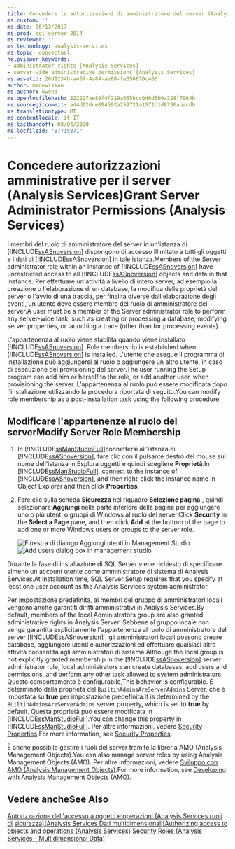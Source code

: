 ```yaml
---
title: Concedere le autorizzazioni di amministratore del server (Analysis Services) | Microsoft Docs
ms.custom: ''
ms.date: 06/13/2017
ms.prod: sql-server-2014
ms.reviewer: ''
ms.technology: analysis-services
ms.topic: conceptual
helpviewer_keywords:
- administrator rights [Analysis Services]
- server-wide administrative permissions [Analysis Services]
ms.assetid: 20d1234b-a457-4a84-ae08-fe356870c466
author: minewiskan
ms.author: owend
ms.openlocfilehash: 822227ae89f4f219a055bcc0d6d6b0a228f7964b
ms.sourcegitcommit: ad4d92dce894592a259721a1571b1d8736abacdb
ms.translationtype: MT
ms.contentlocale: it-IT
ms.lasthandoff: 08/04/2020
ms.locfileid: "87715871"
---
```

# <a name="grant-server-administrator-permissions-analysis-services"></a><span data-ttu-id="2967c-102">Concedere autorizzazioni amministrative per il server (Analysis Services)</span><span class="sxs-lookup"><span data-stu-id="2967c-102">Grant Server Administrator Permissions (Analysis Services)</span></span>
  <span data-ttu-id="2967c-103">I membri del ruolo di amministratore del server in un'istanza di [!INCLUDE[ssASnoversion](../../includes/ssasnoversion-md.md)] dispongono di accesso illimitato a tutti gli oggetti e i dati di [!INCLUDE[ssASnoversion](../../includes/ssasnoversion-md.md)] in tale istanza.</span><span class="sxs-lookup"><span data-stu-id="2967c-103">Members of the Server administrator role within an instance of [!INCLUDE[ssASnoversion](../../includes/ssasnoversion-md.md)] have unrestricted access to all [!INCLUDE[ssASnoversion](../../includes/ssasnoversion-md.md)] objects and data in that instance.</span></span> <span data-ttu-id="2967c-104">Per effettuare un'attività a livello di intero server, ad esempio la creazione o l'elaborazione di un database, la modifica delle proprietà del server o l'avvio di una traccia, per finalità diverse dall'elaborazione degli eventi, un utente deve essere membro del ruolo di amministratore del server.</span><span class="sxs-lookup"><span data-stu-id="2967c-104">A user must be a member of the Server administrator role to perform any server-wide task, such as creating or processing a database, modifying server properties, or launching a trace (other than for processing events).</span></span>

 <span data-ttu-id="2967c-105">L'appartenenza al ruolo viene stabilita quando viene installato [!INCLUDE[ssASnoversion](../../includes/ssasnoversion-md.md)] .</span><span class="sxs-lookup"><span data-stu-id="2967c-105">Role membership is established when [!INCLUDE[ssASnoversion](../../includes/ssasnoversion-md.md)] is installed.</span></span> <span data-ttu-id="2967c-106">L'utente che esegue il programma di installazione può aggiungersi al ruolo o aggiungere un altro utente, in caso di esecuzione del provisioning del server.</span><span class="sxs-lookup"><span data-stu-id="2967c-106">The user running the Setup program can add him or herself to the role, or add another user, when provisioning the server.</span></span> <span data-ttu-id="2967c-107">L'appartenenza al ruolo può essere modificata dopo l'installazione utilizzando la procedura riportata di seguito.</span><span class="sxs-lookup"><span data-stu-id="2967c-107">You can modify role membership as a post-installation task using the following procedure.</span></span>

## <a name="modify-server-role-membership"></a><span data-ttu-id="2967c-108">Modificare l'appartenenze al ruolo del server</span><span class="sxs-lookup"><span data-stu-id="2967c-108">Modify Server Role Membership</span></span>

1.  <span data-ttu-id="2967c-109">In [!INCLUDE[ssManStudioFull](../../includes/ssmanstudiofull-md.md)]connettersi all'istanza di [!INCLUDE[ssASnoversion](../../includes/ssasnoversion-md.md)], fare clic con il pulsante destro del mouse sul nome dell'istanza in Esplora oggetti e quindi scegliere **Proprietà**.</span><span class="sxs-lookup"><span data-stu-id="2967c-109">In [!INCLUDE[ssManStudioFull](../../includes/ssmanstudiofull-md.md)], connect to the instance of [!INCLUDE[ssASnoversion](../../includes/ssasnoversion-md.md)], and then right-click the instance name in Object Explorer and then click **Properties**.</span></span>

2.  <span data-ttu-id="2967c-110">Fare clic sulla scheda **Sicurezza** nel riquadro **Selezione pagina** , quindi selezionare **Aggiungi** nella parte inferiore della pagina per aggiungere uno o più utenti o gruppi di Windows al ruolo del server.</span><span class="sxs-lookup"><span data-stu-id="2967c-110">Click **Security** in the **Select a Page** pane, and then click **Add** at the bottom of the page to add one or more Windows users or groups to the server role.</span></span>

     <span data-ttu-id="2967c-111">![Finestra di dialogo Aggiungi utenti in Management Studio](../media/ssas-serveradminadd.png "Finestra di dialogo Aggiungi utenti in SQL Server Management Studio")</span><span class="sxs-lookup"><span data-stu-id="2967c-111">![Add users dialog box in management studio](../media/ssas-serveradminadd.png "Add users dialog box in management studio")</span></span>

 <span data-ttu-id="2967c-112">Durante la fase di installazione di SQL Server viene richiesto di specificare almeno un account utente come amministratore di sistema di Analysis Services.</span><span class="sxs-lookup"><span data-stu-id="2967c-112">At installation time, SQL Server Setup requires that you specify at least one user account as the Analysis Services system administrator.</span></span>

 <span data-ttu-id="2967c-113">Per impostazione predefinita, ai membri del gruppo di amministratori locali vengono anche garantiti diritti amministrativi in Analysis Services.</span><span class="sxs-lookup"><span data-stu-id="2967c-113">By default, members of the local Administrators group are also granted administrative rights in Analysis Server.</span></span> <span data-ttu-id="2967c-114">Sebbene al gruppo locale non venga garantita esplicitamente l'appartenenza al ruolo di amministratore del server [!INCLUDE[ssASnoversion](../../includes/ssasnoversion-md.md)] , gli amministratori locali possono creare database, aggiungere utenti e autorizzazioni ed effettuare qualsiasi altra attività consentita agli amministratori di sistema.</span><span class="sxs-lookup"><span data-stu-id="2967c-114">Although the local group is not explicitly granted membership in the [!INCLUDE[ssASnoversion](../../includes/ssasnoversion-md.md)] server administrator role, local administrators can create databases, add users and permissions, and perform any other task allowed to system administrators.</span></span> <span data-ttu-id="2967c-115">Questo comportamento è configurabile,</span><span class="sxs-lookup"><span data-stu-id="2967c-115">This behavior is configurable.</span></span> <span data-ttu-id="2967c-116">È determinato dalla proprietà del `BuiltinAdminsAreServerAdmins` Server, che è impostata su **true** per impostazione predefinita.</span><span class="sxs-lookup"><span data-stu-id="2967c-116">It is determined by the `BuiltinAdminsAreServerAdmins` server property, which is set to **true** by default.</span></span> <span data-ttu-id="2967c-117">Questa proprietà può essere modificata in [!INCLUDE[ssManStudioFull](../../includes/ssmanstudiofull-md.md)].</span><span class="sxs-lookup"><span data-stu-id="2967c-117">You can change this property in [!INCLUDE[ssManStudioFull](../../includes/ssmanstudiofull-md.md)].</span></span> <span data-ttu-id="2967c-118">Per altre informazioni, vedere [Security Properties](../server-properties/security-properties.md).</span><span class="sxs-lookup"><span data-stu-id="2967c-118">For more information, see [Security Properties](../server-properties/security-properties.md).</span></span>

 <span data-ttu-id="2967c-119">È anche possibile gestire i ruoli del server tramite la libreria AMO (Analysis Management Objects).</span><span class="sxs-lookup"><span data-stu-id="2967c-119">You can also manage server roles by using Analysis Management Objects (AMO).</span></span> <span data-ttu-id="2967c-120">Per altre informazioni, vedere [Sviluppo con AMO &#40;Analysis Management Objects&#41;](https://docs.microsoft.com/bi-reference/amo/developing-with-analysis-management-objects-amo).</span><span class="sxs-lookup"><span data-stu-id="2967c-120">For more information, see [Developing with Analysis Management Objects &#40;AMO&#41;](https://docs.microsoft.com/bi-reference/amo/developing-with-analysis-management-objects-amo).</span></span>

## <a name="see-also"></a><span data-ttu-id="2967c-121">Vedere anche</span><span class="sxs-lookup"><span data-stu-id="2967c-121">See Also</span></span>
 <span data-ttu-id="2967c-122">[Autorizzazione dell'accesso a oggetti e operazioni &#40;Analysis Services ruoli di](../multidimensional-models/authorizing-access-to-objects-and-operations-analysis-services.md) [sicurezza&#41;&#40;Analysis Services Dati multidimensionali&#41;](../multidimensional-models/olap-logical/security-roles-analysis-services-multidimensional-data.md)</span><span class="sxs-lookup"><span data-stu-id="2967c-122">[Authorizing access to objects and operations &#40;Analysis Services&#41;](../multidimensional-models/authorizing-access-to-objects-and-operations-analysis-services.md) [Security Roles  &#40;Analysis Services - Multidimensional Data&#41;](../multidimensional-models/olap-logical/security-roles-analysis-services-multidimensional-data.md)</span></span>


